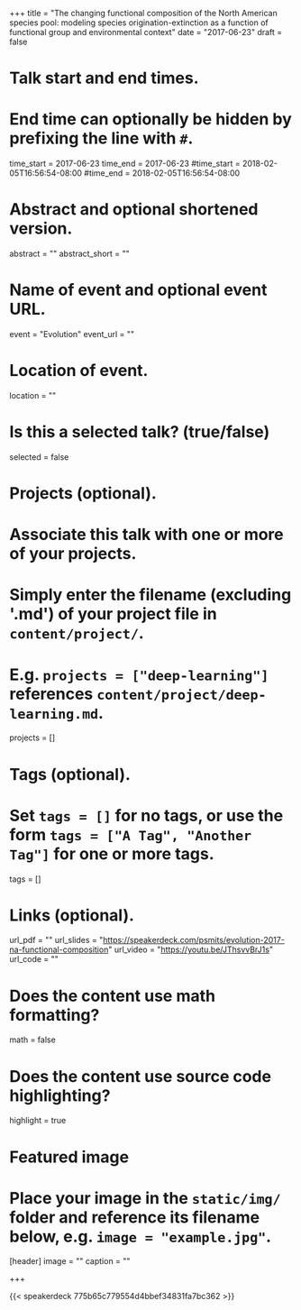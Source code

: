 +++
title = "The changing functional composition of the North American species pool: modeling species origination-extinction as a function of functional group and environmental context"
date = "2017-06-23"
draft = false

# Talk start and end times.
#   End time can optionally be hidden by prefixing the line with `#`.
time_start = 2017-06-23
time_end = 2017-06-23
#time_start = 2018-02-05T16:56:54-08:00
#time_end = 2018-02-05T16:56:54-08:00

# Abstract and optional shortened version.
abstract = ""
abstract_short = ""

# Name of event and optional event URL.
event = "Evolution"
event_url = ""

# Location of event.
location = ""

# Is this a selected talk? (true/false)
selected = false

# Projects (optional).
#   Associate this talk with one or more of your projects.
#   Simply enter the filename (excluding '.md') of your project file in `content/project/`.
#   E.g. `projects = ["deep-learning"]` references `content/project/deep-learning.md`.
projects = []

# Tags (optional).
#   Set `tags = []` for no tags, or use the form `tags = ["A Tag", "Another Tag"]` for one or more tags.
tags = []

# Links (optional).
url_pdf = ""
url_slides = "https://speakerdeck.com/psmits/evolution-2017-na-functional-composition"
url_video = "https://youtu.be/JThsvvBrJ1s"
url_code = ""

# Does the content use math formatting?
math = false

# Does the content use source code highlighting?
highlight = true

# Featured image
# Place your image in the `static/img/` folder and reference its filename below, e.g. `image = "example.jpg"`.
[header]
image = ""
caption = ""

+++

{{< speakerdeck 775b65c779554d4bbef34831fa7bc362 >}}
